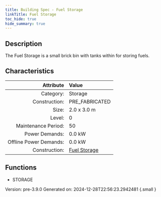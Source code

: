 ```yaml
---
title: Building Spec - Fuel Storage
linkTitle: Fuel Storage
toc_hide: true
hide_summary: true
---
```


## Description
The Fuel Storage is a small brick bin with tanks within for storing fuels.

## Characteristics

| Attribute      | Value |
|--------:|:------|
|Category:|Storage|
|Construction:|PRE_FABRICATED|
|Size:|2.0 x 3.0 m|
|Level:|0|
|Maintenance Period:|50|
|Power Demands:|0.0 kW|
|Offline Power Demands:|0.0 kW|
|Construction:|[Fuel Storage](/docs/definitions/construction/fuel-storage)|

## Functions
      
- STORAGE




Version: pre-3.9.0 Generated on: 2024-12-28T22:56:23.2942481
{.small }
